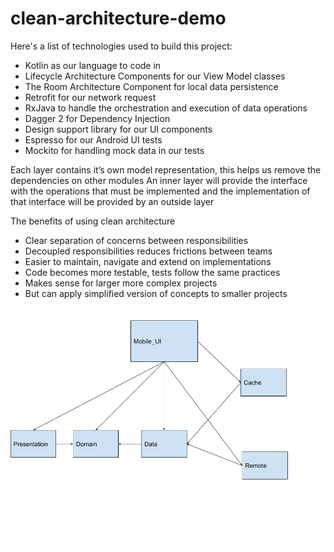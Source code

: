 # clean-architecture-demo

Here's a list of technologies used to build this project:
 - Kotlin as our language to code in
 - Lifecycle Architecture Components for our View Model classes
 - The Room Architecture Component for local data persistence
 - Retrofit for our network request
 - RxJava to handle the orchestration and execution of data operations
 - Dagger 2 for Dependency Injection
 - Design support library for our UI components
 - Espresso for our Android UI tests
 - Mockito for handling mock data in our tests

Each layer contains it’s own model representation, this helps us remove the dependencies on other modules
An inner layer will provide the interface with the operations that must be implemented and the implementation of that interface will be provided by an outside layer

The benefits of using clean architecture
- Clear separation of concerns between responsibilities
- Decoupled responsibilities reduces frictions between teams
- Easier to maintain, navigate and extend on implementations
- Code becomes more testable, tests follow the same practices
- Makes sense for larger more complex projects
- But can apply simplified version of concepts to smaller projects

![alt text](read_me_resources/clean_architecture_diagram.png)
